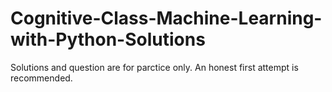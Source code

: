 # Cognitive-Class-Machine-Learning-with-Python-Solutions
Solutions and question are for parctice only. An honest first attempt is recommended.

